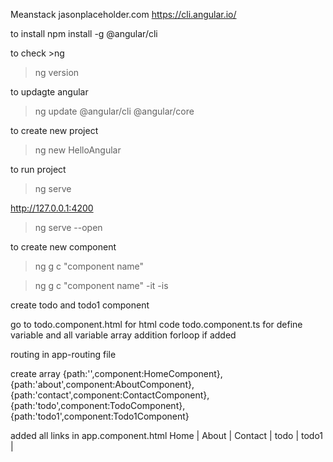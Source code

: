 Meanstack
jasonplaceholder.com
https://cli.angular.io/


to install
npm install -g @angular/cli

to check >ng
>ng version

to updagte angular
>ng update @angular/cli @angular/core

to create new project
>ng new HelloAngular

to run project
>ng serve

http://127.0.0.1:4200

>ng serve --open

to create new component 
>ng g c "component name"

> ng g c "component name" -it -is

create todo and todo1 component

go to todo.component.html for html code
todo.component.ts for define variable and all
variable
array
addition
forloop
if  added 


routing in app-routing file

create array
 {path:'',component:HomeComponent},
  {path:'about',component:AboutComponent},
  {path:'contact',component:ContactComponent},
  {path:'todo',component:TodoComponent},
  {path:'todo1',component:Todo1Component}
  
  
added all links in app.component.html
<a routerLink=''>Home</a> | 
<a routerLink='about'>About</a> | 
<a routerLink='contact'>Contact</a> | 
<a routerLink='todo'>todo</a> | 
<a routerLink='todo1'>todo1</a> |   